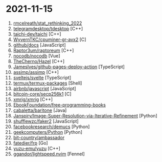 # 2021-11-15

1. [rmcelreath/stat_rethinking_2022](https://github.com/rmcelreath/stat_rethinking_2022 "Statistical Rethinking course winter 2022") 
2. [telegramdesktop/tdesktop](https://github.com/telegramdesktop/tdesktop "Telegram Desktop messaging app") [C++]
3. [taichi-dev/taichi](https://github.com/taichi-dev/taichi "Parallel programming for everyone.") [C++]
4. [WyvernTKC/cpuminer-gr-avx2](https://github.com/WyvernTKC/cpuminer-gr-avx2 "Optimised Version of GR miner for RTM") [C]
5. [github/docs](https://github.com/github/docs "The open-source repo for docs.github.com") [JavaScript]
6. [Raptor3um/raptoreum](https://github.com/Raptor3um/raptoreum "") [C++]
7. [nocodb/nocodb](https://github.com/nocodb/nocodb "🔥 🔥 🔥 Open Source Airtable Alternative") [Vue]
8. [TheCherno/Hazel](https://github.com/TheCherno/Hazel "Hazel Engine") [C++]
9. [JamesIves/github-pages-deploy-action](https://github.com/JamesIves/github-pages-deploy-action "Automatically deploy your project to GitHub Pages using GitHub Actions. This action can be configured to push your production-ready code into any branch you'd like.") [TypeScript]
10. [assimp/assimp](https://github.com/assimp/assimp "The official Open-Asset-Importer-Library Repository. Loads 40+ 3D-file-formats into one unified and clean data structure.") [C++]
11. [sveltejs/svelte](https://github.com/sveltejs/svelte "Cybernetically enhanced web apps") [TypeScript]
12. [termux/termux-packages](https://github.com/termux/termux-packages "A build system and primary set of packages for Termux.") [Shell]
13. [airbnb/javascript](https://github.com/airbnb/javascript "JavaScript Style Guide") [JavaScript]
14. [bitcoin-core/secp256k1](https://github.com/bitcoin-core/secp256k1 "Optimized C library for EC operations on curve secp256k1") [C]
15. [xmrig/xmrig](https://github.com/xmrig/xmrig "RandomX, CryptoNight, AstroBWT and Argon2 CPU/GPU miner") [C++]
16. [EbookFoundation/free-programming-books](https://github.com/EbookFoundation/free-programming-books "📚 Freely available programming books") 
17. [cabaletta/baritone](https://github.com/cabaletta/baritone "google maps for block game") [Java]
18. [Janspiry/Image-Super-Resolution-via-Iterative-Refinement](https://github.com/Janspiry/Image-Super-Resolution-via-Iterative-Refinement "Unoffical implementation about Image Super-Resolution via Iterative Refinement by Pytorch") [Python]
19. [shufflewzc/faker2](https://github.com/shufflewzc/faker2 "不知名大佬备份") [JavaScript]
20. [facebookresearch/demucs](https://github.com/facebookresearch/demucs "Code for the paper Hybrid Spectrogram and Waveform Source Separation") [Python]
21. [geekcomputers/Python](https://github.com/geekcomputers/Python "My Python Examples") [Python]
22. [bit-country/ambassador](https://github.com/bit-country/ambassador "Bit.Country Ambassador Program") 
23. [fatedier/frp](https://github.com/fatedier/frp "A fast reverse proxy to help you expose a local server behind a NAT or firewall to the internet.") [Go]
24. [yuzu-emu/yuzu](https://github.com/yuzu-emu/yuzu "Nintendo Switch Emulator") [C++]
25. [ggandor/lightspeed.nvim](https://github.com/ggandor/lightspeed.nvim "🌌 Next-generation motion plugin with incremental input processing, allowing for unparalleled speed with near-zero cognitive effort") [Fennel]
